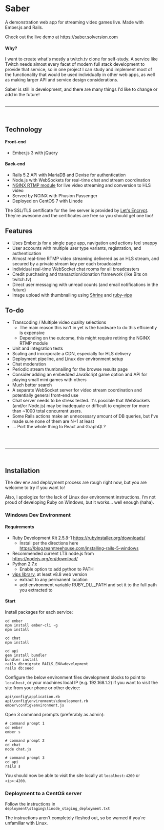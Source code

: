 # Saber

A demonstration web app for streaming video games live. Made with Ember.js and Rails.

Check out the live demo at https://saber.solversion.com

#### Why?

I want to create what's mostly a twitch.tv clone for self-study. A service like Twitch needs almost every facet of modern full stack development to provide that service, so in one project I can study and implement most of the functionality that would be used individually in other web apps, as well as making larger API and service design considerations.

Saber is still in development, and there are many things I'd like to change or add in the future!
<br>
<br>

---

<br>

## Technology

#### Front-end
- Ember.js 3 with jQuery

#### Back-end
- Rails 5.2 API with MariaDB and Devise for authentication
- Node.js with WebSockets for real-time chat and stream coordination
- [NGINX RTMP module](https://github.com/sergey-dryabzhinsky/nginx-rtmp-module) for live video streaming and conversion to HLS video
- Served by NGINX with Phusion Passenger
- Deployed on CentOS 7 with Linode

The SSL/TLS certificate for the live server is provided by [Let's Encrypt](https://letsencrypt.org/getting-started/). They're awesome and the certificates are free so you should get one too!

## Features

- Uses Ember.js for a single page app, navigation and actions feel snappy
- User accounts with multiple user type variants, registration, and authentication
- Almost real-time RTMP video streaming delivered as an HLS stream, and secured by a private stream key per each broadcaster
- Individual real-time WebSocket chat rooms for all broadcasters
- Credit purchasing and transaction/donation framework (like Bits on twitch.tv)
- Direct user messaging with unread counts (and email notifications in the future)
- Image upload with thumbnailing using [Shrine](https://github.com/shrinerb/shrine) and [ruby-vips](https://github.com/libvips/ruby-vips)

## To-do

- Transcoding / Multiple video quality selections
  - The main reason this isn't in yet is the hardware to do this efficiently is expensive
  - Depending on the outcome, this might require retiring the NGINX RTMP module
- Unit and integration tests
- Scaling and incorporate a CDN, especially for HLS delivery
- Deployment pipeline, and Linux dev environment setup
- Chat moderation
- Periodic stream thumbnailing for the browse results page
- Consider adding an embedded JavaScript game option and API for playing small mini games with others
- Much better search
- A separate WebSocket server for video stream coordination and potentially general front-end use
- Chat server needs to be stress tested. It's possible that WebSockets (and/or Node.js) may be inadequate or difficult to engineer for more than ~1000 total concurrent users.
- Some Rails actions make an unnecessary amount of DB queries, but  I've made sure none of them are N+1 at least
- ... Port the whole thing to React and GraphQL?
<br>
<br>

---

<br>

## Installation

The dev env and deployment process are rough right now, but you are welcome to try if you want to!

Also, I apologize for the lack of Linux dev environment instructions. I'm not proud of developing Ruby on Windows, but it works... well enough (haha).

### Windows Dev Environment
#### Requirements
- Ruby Development Kit 2.5.8-1 https://rubyinstaller.org/downloads/
  - Install per the directions here https://blog.teamtreehouse.com/installing-rails-5-windows
- Recommended current LTS node.js from https://nodejs.org/en/download/
- Python 2.7.x
  - Enable option to add python to PATH
- [vips library](https://github.com/libvips/libvips/releases), at least v8.8 web version
  - extract to any permanent location
  - add environment variable RUBY_DLL_PATH and set it to the full path you extracted to

#### Start

Install packages for each service:
```shell
cd ember
npm install ember-cli -g
npm install

cd chat
npm install

cd api
gem install bundler
bundler install
rails db:migrate RAILS_ENV=development
rails db:seed
```

Configure the below environment files development blocks to point to ```localhost```, or your machines local IP (e.g. 192.168.1.2) if you want to visit the site from your phone or other device:
```shell
api\config\application.rb
api\config\environments\development.rb
ember\config\environment.js
```

Open 3 command prompts (preferably as admin):
```shell
# command prompt 1
cd ember
ember s

# command prompt 2
cd chat
node chat.js

# command prompt 3
cd api
rails s
```

You should now be able to visit the site locally at ```localhost:4200``` or ```<ip>:4200```.

### Deployment to a CentOS server

Follow the instructions in ```deployment\staging\linode_staging_deployment.txt```

The instructions aren't completely fleshed out, so be warned if you're unfamiliar with Linux.
